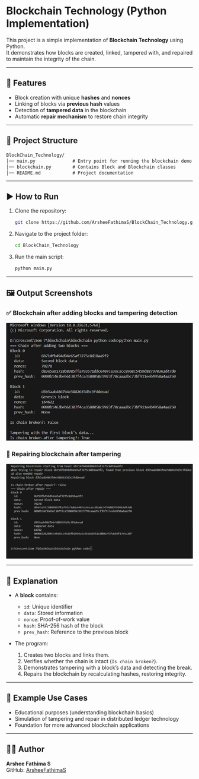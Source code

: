 # Blockchain Technology (Python Implementation)

This project is a simple implementation of **Blockchain Technology** using Python.  
It demonstrates how blocks are created, linked, tampered with, and repaired to maintain the integrity of the chain.

---

## 🚀 Features
- Block creation with unique **hashes** and **nonces**  
- Linking of blocks via **previous hash** values  
- Detection of **tampered data** in the blockchain  
- Automatic **repair mechanism** to restore chain integrity  

---

## 📂 Project Structure
```
BlockChain_Technology/
│── main.py              # Entry point for running the blockchain demo
│── blockchain.py        # Contains Block and Blockchain classes
│── README.md            # Project documentation
```
---

## ▶️ How to Run
1. Clone the repository:
   ```bash
   git clone https://github.com/ArsheeFathimaS/BlockChain_Technology.git
   ```
2. Navigate to the project folder:
   ```bash
   cd BlockChain_Technology
   ```
3. Run the main script:
   ```bash
   python main.py
   ```

---

## 🖼 Output Screenshots

### ✅ Blockchain after adding blocks and tampering detection
![Blockchain Output 1](./blockchain_output1.jpg)

### 🔧 Repairing blockchain after tampering
![Blockchain Output 2](./blockchain_output2.jpg)

---

## 📖 Explanation
- A **block** contains:
  - `id`: Unique identifier  
  - `data`: Stored information  
  - `nonce`: Proof-of-work value  
  - `hash`: SHA-256 hash of the block  
  - `prev_hash`: Reference to the previous block  

- The program:
  1. Creates two blocks and links them.  
  2. Verifies whether the chain is intact (`Is chain broken?`).  
  3. Demonstrates tampering with a block’s data and detecting the break.  
  4. Repairs the blockchain by recalculating hashes, restoring integrity.  

---

## 📌 Example Use Cases
- Educational purposes (understanding blockchain basics)  
- Simulation of tampering and repair in distributed ledger technology  
- Foundation for more advanced blockchain applications  

---

## 🧑‍💻 Author
**Arshee Fathima S**  
GitHub: [ArsheeFathimaS](https://github.com/ArsheeFathimaS)
